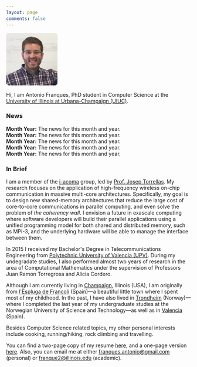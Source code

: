 ```yaml
---
layout: page
comments: false
---
```


<div class="index_header_space"></div>
<img class="profile_picture" src="/img/profile_picture.jpg">

Hi, I am Antonio Franques, PhD student in Computer Science at the [University of Illinois at Urbana-Champaign (UIUC)](http://illinois.edu). <br clear="left" />

### News
**Month Year:** The news for this month and year. <br/>
**Month Year:** The news for this month and year. <br/>
**Month Year:** The news for this month and year. <br/>
**Month Year:** The news for this month and year. <br/>
**Month Year:** The news for this month and year.

### In Brief
I am a member of the [i-acoma](http://iacoma.cs.uiuc.edu/) group, led by [Prof. Josep Torrellas](http://iacoma.cs.uiuc.edu/josep/torrellas.html). My research focuses on the application of high-frequency wireless on-chip communication in massive multi-core architectures. Specifically, my goal is to design new shared-memory architectures that reduce the large cost of core-to-core communications in parallel computing, and even solve the problem of _the coherency wall_. I envision a future in exascale computing where software developers will build their parallel applications using a unified programming model for both shared and distributed memory, such as MPI-3, and the underlying hardware will be able to manage the interface between them. <br clear="left" />

In 2015 I received my Bachelor's Degree in Telecommunications Engineering from [Polytechnic University of Valencia (UPV)](http://www.upv.es/index-en.html). During my undegradate studies, I also performed almost two years of research in the area of Computational Mathematics under the supervision of Professors Juan Ramon Torregrosa and Alicia Cordero. 

Although I am currently living in [Champaign](https://en.wikipedia.org/wiki/Champaign%E2%80%93Urbana_metropolitan_area), Illinois (USA), I am originally from [l'Espluga de Francoli](https://en.wikipedia.org/wiki/L%27Espluga_de_Francol%C3%AD) (Spain)&mdash;a beautiful little town where I spent most of my childhood. In the past, I have also lived in [Trondheim](https://en.wikipedia.org/wiki/Trondheim) (Norway)&mdash;where I completed the last year of my undergraduate studies at the Norwegian University of Science and Technology&mdash;as well as in [Valencia](https://en.wikipedia.org/wiki/Valencia) (Spain).

Besides Computer Science related topics, my other personal interests include cooking, running/hiking, rock climbing and travelling.

You can find a two-page copy of my resume [here](https://github.com/afranques/resume/raw/master/resume_double_page_antonio.pdf), and a one-page version [here](https://github.com/afranques/resume/raw/master/resume_single_page_antonio.pdf). Also, you can email me at either [franques.antonio@gmail.com](mailto:franques.antonio@gmail.com) (personal) or [franque2@illinois.edu](mailto:franque2@illinois.edu) (academic).
